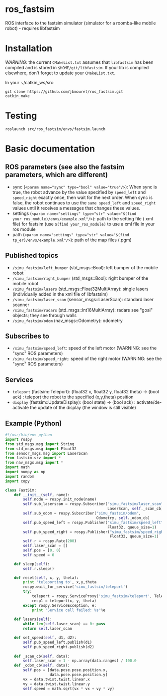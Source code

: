 ros_fastsim
===========

ROS interface to the fastsim simulator (simulator for a roomba-like mobile robot) - requires libfastsim

Installation
============
*WARNING*: the current `CMakeList.txt` assumes that `libfastsim` has been compiled and is stored in `$HOME/git/libfastsim`. If your lib is compiled elsewhere, don't forget to update your `CMakeList.txt`.


In your ~/catkin_ws/src:

```
git clone https://github.com/jbmouret/ros_fastsim.git
catkin_make
```



Testing
=======
```
roslaunch src/ros_fastsim/envs/fastsim.launch
```

Basic documentation
===================

ROS parameters (see also the fastsim parameters, which are different)
---------------------------------------------------------------------
-  sync (`<param name="sync" type="bool" value="true"/>`): When sync is true, the robot advance by the value specified by `speed_left` and `speed_right` exactly once, then wait for the next order. When sync is false, the robot continues to use the `same speed_left` and `speed_right` values until it receives a  messages that changes these values.
- settings (`<param name="settings" type="str" value="$(find your_ros_module)/envs/example.xml"/>`): path to the setting file (.xml file) for fastsim (use `$(find your_ros_module)` to use a xml file in your ros module
- path (`<param name="settings" type="str" value="$(find tp_er)/envs/example.xml"/>`): path of the map files (.pgm)


Published topics
-----------------
- `/simu_fastsim/left_bumper` (std_msgs::Bool): left bumper of the mobile robot
- `/simu_fastsim/right_bumper` (std_msgs::Bool): right bumper of the mobile robot
- `/simu_fastsim/lasers` (std_msgs::Float32MultiArray): single lasers (individually added in the xml file of libfastsim)
- `/simu_fastsim/laser_scan` (sensor_msgs::LaserScan): standard laser scanner
- `/simu_fastsim/radars` (std_msgs::Int16MultiArray): radars see "goal" objects; they see through walls
- `/simu_fastsim/odom` (nav_msgs::Odometry): odometry

Subscribes to
-------------
- `/simu_fastsim/speed_left`: speed of the left motor (WARNING: see the "sync" ROS parameters)
- `/simu_fastsim/speed_right`: speed of the right motor (WARNING: see the "sync" ROS parameters)

Services
--------
- `teleport` (fastsim::Teleport): (float32 x, float32 y, float32 theta) -> (bool ack) : teleport the robot to the specified (x,y,theta) position
- `display` (fastsim::UpdateDisplay): (bool state) -> (bool ack) : activate/de-activate the update of the display (the window is still visible)

Example (Python)
----------------
```python
#!/usr/bin/env python
import rospy
from std_msgs.msg import String
from std_msgs.msg import Float32
from sensor_msgs.msg import LaserScan
from fastsim.srv import *
from nav_msgs.msg import *
import math
import numpy as np
import random
import copy

class FastSim:
    def __init__(self, name):
        self.node = rospy.init_node(name)
        self.sub_laserscan = rospy.Subscriber("simu_fastsim/laser_scan", 
                                              LaserScan, self._scan_cb)
        self.sub_odom = rospy.Subscriber("simu_fastsim/odom",
                                         Odometry, self._odom_cb)
        self.pub_speed_left = rospy.Publisher("simu_fastsim/speed_left", 
                                              Float32, queue_size=1)
        self.pub_speed_right = rospy.Publisher("simu_fastsim/speed_right",
                                               Float32, queue_size=1)
        self.r = rospy.Rate(200)
        self.laser_scan = []
        self.pos = [0, 0]
        self.speed = 0

    def sleep(self):
        self.r.sleep()

    def reset(self, x, y, theta):
        print 'teleporting to', x,y,theta
        rospy.wait_for_service('simu_fastsim/teleport')
        try:
            teleport = rospy.ServiceProxy('simu_fastsim/teleport', Teleport)
            resp1 = teleport(x, y, theta)
        except rospy.ServiceException, e:
            print "Service call failed: %s"%e
    
    def lasers(self):
        while len(self.laser_scan) == 0: pass
        return self.laser_scan

    def set_speed(self, d1, d2):
        self.pub_speed_left.publish(d1)
        self.pub_speed_right.publish(d2)
    
    def _scan_cb(self, data):
        self.laser_scan = 1 - np.array(data.ranges) / 100.0
    def _odom_cb(self, data):
        self.pos = [data.pose.pose.position.x,
                    data.pose.pose.position.y]
        vx = data.twist.twist.linear.x
        vy = data.twist.twist.linear.y
        self.speed = math.sqrt(vx * vx + vy * vy)
```


